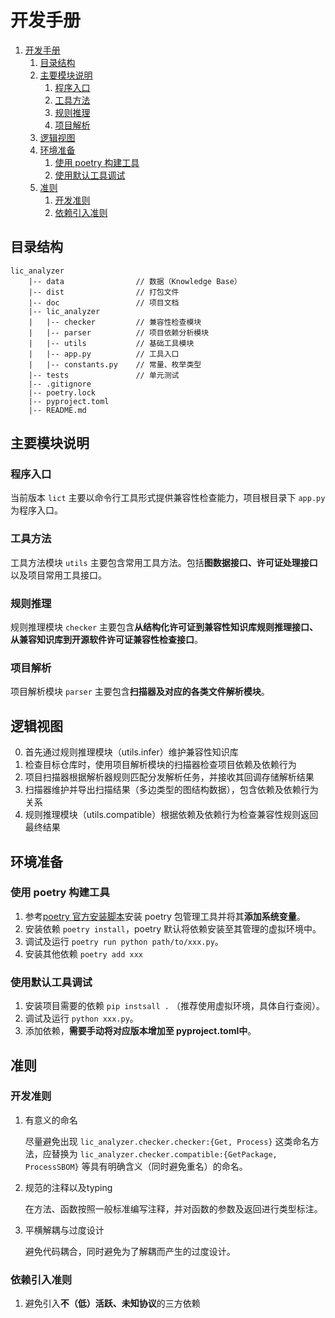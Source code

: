 # 开发手册

1. [开发手册](#开发手册)
   1. [目录结构](#目录结构)
   2. [主要模块说明](#主要模块说明)
      1. [程序入口](#程序入口)
      2. [工具方法](#工具方法)
      3. [规则推理](#规则推理)
      4. [项目解析](#项目解析)
   3. [逻辑视图](#逻辑视图)
   4. [环境准备](#环境准备)
      1. [使用 poetry 构建工具](#使用-poetry-构建工具)
      2. [使用默认工具调试](#使用默认工具调试)
   5. [准则](#准则)
      1. [开发准则](#开发准则)
      2. [依赖引入准则](#依赖引入准则)


## 目录结构

``` shell
lic_analyzer
    |-- data                // 数据（Knowledge Base）
    |-- dist                // 打包文件
    |-- doc                 // 项目文档
    |-- lic_analyzer
    |   |-- checker         // 兼容性检查模块
    |   |-- parser          // 项目依赖分析模块
    |   |-- utils           // 基础工具模块
    |   |-- app.py          // 工具入口
    |   |-- constants.py    // 常量、枚举类型
    |-- tests               // 单元测试
    |-- .gitignore
    |-- poetry.lock
    |-- pyproject.toml
    |-- README.md
```

## 主要模块说明

### 程序入口

当前版本 `lict` 主要以命令行工具形式提供兼容性检查能力，项目根目录下 `app.py` 为程序入口。

### 工具方法

工具方法模块 `utils` 主要包含常用工具方法。包括**图数据接口、许可证处理接口**以及项目常用工具接口。

### 规则推理

规则推理模块 `checker` 主要包含**从结构化许可证到兼容性知识库规则推理接口、从兼容知识库到开源软件许可证兼容性检查接口**。

### 项目解析

项目解析模块 `parser` 主要包含**扫描器及对应的各类文件解析模块**。

## 逻辑视图

0. 首先通过规则推理模块（utils.infer）维护兼容性知识库
1. 检查目标仓库时，使用项目解析模块的扫描器检查项目依赖及依赖行为
2. 项目扫描器根据解析器规则匹配分发解析任务，并接收其回调存储解析结果
3. 扫描器维护并导出扫描结果（多边类型的图结构数据），包含依赖及依赖行为关系
4. 规则推理模块（utils.compatible）根据依赖及依赖行为检查兼容性规则返回最终结果

## 环境准备

### 使用 poetry 构建工具

1. 参考[poetry 官方安装脚本](https://python-poetry.org/docs/#installing-with-the-official-installer)安装 poetry 包管理工具并将其**添加系统变量**。
2. 安装依赖 `poetry install`，poetry 默认将依赖安装至其管理的虚拟环境中。
3. 调试及运行 `poetry run python path/to/xxx.py`。
4. 安装其他依赖 `poetry add xxx` 

### 使用默认工具调试

1. 安装项目需要的依赖 `pip instsall .` （推荐使用虚拟环境，具体自行查阅）。
2. 调试及运行 `python xxx.py`。
3. 添加依赖，**需要手动将对应版本增加至 pyproject.toml中**。

## 准则

### 开发准则

1. 有意义的命名

    尽量避免出现 `lic_analyzer.checker.checker:{Get, Process}` 这类命名方法，应替换为 `lic_analyzer.checker.compatible:{GetPackage, ProcessSBOM}` 等具有明确含义（同时避免重名）的命名。

2. 规范的注释以及typing

    在方法、函数按照一般标准编写注释，并对函数的参数及返回进行类型标注。

3. 平横解耦与过度设计

    避免代码耦合，同时避免为了解耦而产生的过度设计。

### 依赖引入准则

1. 避免引入**不（低）活跃、未知协议**的三方依赖

